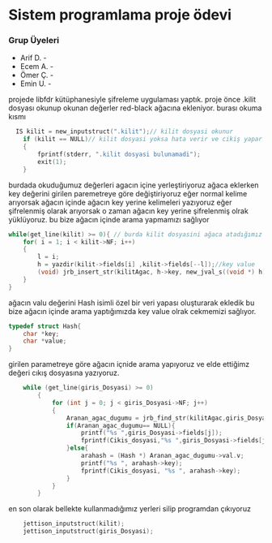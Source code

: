 # Sistem programlama proje ödevi 

### Grup Üyeleri 

- Arif D. -  
- Ecem A. -
- Ömer Ç. - 
- Emin U. - 

projede libfdr kütüphanesiyle şifreleme uygulaması yaptık. proje önce .kilit dosyası okunup okunan değerler red-black ağacına ekleniyor. burası okuma kısmı 

```c
  IS kilit = new_inputstruct(".kilit");// kilit dosyasi okunur 
    if (kilit == NULL)// kilit dosyasi yoksa hata verir ve cikiş yapar
    {
        fprintf(stderr, ".kilit dosyasi bulunamadi");
        exit(1);
    }
```
burdada okuduğumuz değerleri agacın içine yerleştiriyoruz ağaca eklerken key değerini girilen paremetreye göre değiştiriyoruz eğer normal kelime arıyorsak ağacın içinde ağacın key yerine kelimeleri yazıyoruz eğer şifrelenmiş olarak arıyorsak o zaman ağacın key yerine şifrelenmiş olrak yüklüyoruz. bu bize ağacın içinde arama yapmamızı sağlıyor
```c
while(get_line(kilit) >= 0){ // burda kilit dosyasini ağaca atadığımız yer 
    for( i = 1; i < kilit->NF; i++)
    {
        l = i;
        h = yazdir(kilit->fields[i] ,kilit->fields[--l]);//key value
        (void) jrb_insert_str(kilitAgac, h->key, new_jval_s((void *) h));// Hash yapısını ağacın içine ekliyoruz
    }
}
```

ağacın valu değerini Hash isimli özel bir veri yapası oluşturarak ekledik bu bize ağacın içinde arama yaptığımızda key value olrak cekmemizi sağlıyor.

```c
typedef struct Hash{
    char *key;
    char *value;
}
```

girilen parametreye göre ağacın içnide arama yapıyoruz ve elde ettiğimz değeri cıkış dosyasına yazıyoruz. 
```c
    while (get_line(giris_Dosyasi) >= 0)
        {
            for (int j = 0; j < giris_Dosyasi->NF; j++) 
            {
                Aranan_agac_dugumu = jrb_find_str(kilitAgac,giris_Dosyasi->fields[j]);
                if(Aranan_agac_dugumu== NULL){
                    printf("%s ",giris_Dosyasi->fields[j]);
                    fprintf(Cikis_dosyasi,"%s ",giris_Dosyasi->fields[j]);
                }else{
                    arahash = (Hash *) Aranan_agac_dugumu->val.v;
                    printf("%s ", arahash->key);
                    fprintf(Cikis_dosyasi, "%s ", arahash->key);
                }
            } 
        }
```

en son olarak bellekte kullanmadığımız yerleri silip programdan çıkıyoruz
```c
    jettison_inputstruct(kilit);
    jettison_inputstruct(giris_Dosyasi);
```
